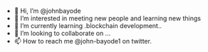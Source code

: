 - 👋 Hi, I’m @johnbayode
- 👀 I’m interested in meeting new people and learning new things
- 🌱 I’m currently learning .blockchain development..
- 💞️ I’m looking to collaborate on ...
- 📫 How to reach me @john-bayode1 on twitter.

<!---
johnbayode/johnbayode is a ✨ special ✨ repository because its `README.md` (this file) appears on your GitHub profile.
You can click the Preview link to take a look at your changes.
--->
